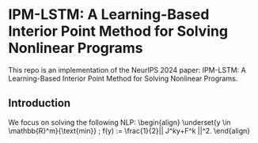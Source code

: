 # IPM-LSTM: A Learning-Based Interior Point Method for Solving Nonlinear Programs
This repo is an implementation of the NeurIPS 2024 paper: IPM-LSTM: A Learning-Based Interior Point Method for Solving Nonlinear Programs.
## Introduction
We focus on solving the following NLP:
\begin{align}
\underset{y \in \mathbb{R}^m}{\text{min}} \; f(y) := \frac{1}{2}|| J^ky+F^k ||^2.
\end{align}
